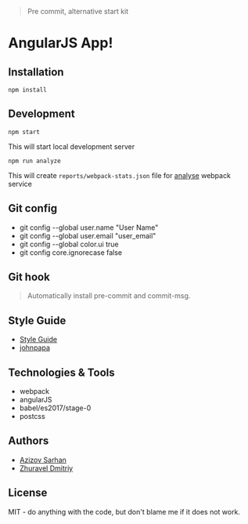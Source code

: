 > Pre commit, alternative start kit

# AngularJS App!

## Installation

```
npm install
```


## Development

```
npm start
```

This will start local development server

```
npm run analyze
```

This will create `reports/webpack-stats.json` file for [analyse](https://webpack.github.io/analyse/) webpack service

## Git config

* git config --global user.name "User Name"
* git config --global user.email "user_email"
* git config --global color.ui true
* git config core.ignorecase false

## Git hook
> Automatically install pre-commit and commit-msg.


## Style Guide

* [Style Guide](https://github.com/toddmotto/angular-styleguide)
* [johnpapa](https://github.com/johnpapa/angular-styleguide/blob/master/a1/README.md)

## Technologies & Tools

* webpack
* angularJS
* babel/es2017/stage-0
* postcss

## Authors

* [Azizov Sarhan](https://github.com/Jayser/)
* [Zhuravel Dmitriy](https://github.com/dmZhur)

## License
MIT - do anything with the code, but don't blame me if it does not work.